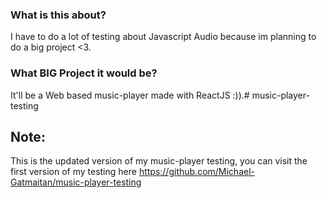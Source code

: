 ### What is this about?

I have to do a lot of testing about Javascript Audio because
im planning to do a big project <3.

### What BIG Project it would be?

It'll be a Web based music-player made with ReactJS :)).# music-player-testing


## Note:
This is the updated version of my music-player testing, you can visit the first
version of my testing here https://github.com/Michael-Gatmaitan/music-player-testing